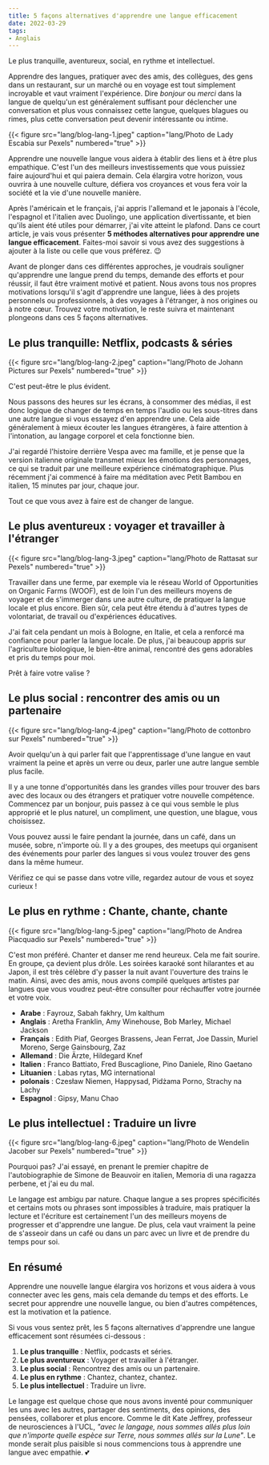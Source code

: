 ```yaml
---
title: 5 façons alternatives d'apprendre une langue efficacement
date: 2022-03-29
tags:
- Anglais
---
```


Le plus tranquille, aventureux, social, en rythme et intellectuel.

<!--more-->

Apprendre des langues, pratiquer avec des amis, des collègues, des gens dans un restaurant, sur un marché ou en voyage est tout simplement incroyable et vaut vraiment l'expérience. Dire <i>bonjour</i> ou <i>merci</i> dans la langue de quelqu'un est généralement suffisant pour déclencher une conversation et plus vous connaissez cette langue, quelques blagues ou rimes, plus cette conversation peut devenir intéressante ou intime.

{{< figure src="lang/blog-lang-1.jpeg" caption="lang/Photo de Lady Escabia sur Pexels" numbered="true" >}}

Apprendre une nouvelle langue vous aidera à établir des liens et à être plus empathique. C'est l'un des meilleurs investissements que vous puissiez faire aujourd'hui et qui paiera demain. Cela élargira votre horizon, vous ouvrira à une nouvelle culture, défiera vos croyances et vous fera voir la société et la vie d'une nouvelle manière.

Après l'américain et le français, j'ai appris l'allemand et le japonais à l'école, l'espagnol et l'italien avec Duolingo, une application divertissante, et bien qu'ils aient été utiles pour démarrer, j'ai vite atteint le plafond. Dans ce court article, je vais vous présenter <b>5 méthodes alternatives pour apprendre une langue efficacement</b>. Faites-moi savoir si vous avez des suggestions à ajouter à la liste ou celle que vous préférez. 😉

Avant de plonger dans ces différentes approches, je voudrais souligner qu'apprendre une langue prend du temps, demande des efforts et pour réussir, il faut être vraiment motivé et patient. Nous avons tous nos propres motivations lorsqu'il s'agit d'apprendre une langue, liées à des projets personnels ou professionnels, à des voyages à l'étranger, à nos origines ou à notre cœur. Trouvez votre motivation, le reste suivra et maintenant plongeons dans ces 5 façons alternatives.

## Le plus tranquille: Netflix, podcasts & séries

{{< figure src="lang/blog-lang-2.jpeg" caption="lang/Photo de Johann Pictures sur Pexels" numbered="true" >}}

C'est peut-être le plus évident.

Nous passons des heures sur les écrans, à consommer des médias, il est donc logique de changer de temps en temps l'audio ou les sous-titres dans une autre langue si vous essayez d'en apprendre une. Cela aide généralement à mieux écouter les langues étrangères, à faire attention à l'intonation, au langage corporel et cela fonctionne bien.

J'ai regardé l'histoire derrière Vespa avec ma famille, et je pense que la version italienne originale transmet mieux les émotions des personnages, ce qui se traduit par une meilleure expérience cinématographique. Plus récemment j'ai commencé à faire ma méditation avec Petit Bambou en italien, 15 minutes par jour, chaque jour.

Tout ce que vous avez à faire est de changer de langue.

## Le plus aventureux : voyager et travailler à l'étranger

{{< figure src="lang/blog-lang-3.jpeg" caption="lang/Photo de Rattasat sur Pexels" numbered="true" >}}

Travailler dans une ferme, par exemple via le réseau World of Opportunities on Organic Farms (WOOF), est de loin l'un des meilleurs moyens de voyager et de s'immerger dans une autre culture, de pratiquer la langue locale et plus encore. Bien sûr, cela peut être étendu à d'autres types de volontariat, de travail ou d'expériences éducatives.

J'ai fait cela pendant un mois à Bologne, en Italie, et cela a renforcé ma confiance pour parler la langue locale. De plus, j'ai beaucoup appris sur l'agriculture biologique, le bien-être animal, rencontré des gens adorables et pris du temps pour moi.

Prêt à faire votre valise ?

## Le plus social : rencontrer des amis ou un partenaire

{{< figure src="lang/blog-lang-4.jpeg" caption="lang/Photo de cottonbro sur Pexels" numbered="true" >}}

Avoir quelqu'un à qui parler fait que l'apprentissage d'une langue en vaut vraiment la peine et après un verre ou deux, parler une autre langue semble plus facile.

Il y a une tonne d'opportunités dans les grandes villes pour trouver des bars avec des locaux ou des étrangers et pratiquer votre nouvelle compétence. Commencez par un bonjour, puis passez à ce qui vous semble le plus approprié et le plus naturel, un compliment, une question, une blague, vous choisissez.

Vous pouvez aussi le faire pendant la journée, dans un café, dans un musée, sobre, n'importe où. Il y a des groupes, des meetups qui organisent des événements pour parler des langues si vous voulez trouver des gens dans la même humeur.

Vérifiez ce qui se passe dans votre ville, regardez autour de vous et soyez curieux !

## Le plus en rythme : Chante, chante, chante

{{< figure src="lang/blog-lang-5.jpeg" caption="lang/Photo de Andrea Piacquadio sur Pexels" numbered="true" >}}

C'est mon préféré. Chanter et danser me rend heureux. Cela me fait sourire. En groupe, ça devient plus drôle. Les soirées karaoké sont hilarantes et au Japon, il est très célèbre d'y passer la nuit avant l'ouverture des trains le matin. Ainsi, avec des amis, nous avons compilé quelques artistes par langues que vous voudrez peut-être consulter pour réchauffer votre journée et votre voix.

- <b>Arabe</b> : Fayrouz, Sabah fakhry, Um kalthum
- <b>Anglais</b> : Aretha Franklin, Amy Winehouse, Bob Marley, Michael Jackson
- <b>Français</b> : Edith Piaf, Georges Brassens, Jean Ferrat, Joe Dassin, Muriel Moreno, Serge Gainsbourg, Zaz
- <b>Allemand</b> : Die Ärzte, Hildegard Knef
- <b>Italien</b> : Franco Battiato, Fred Buscaglione, Pino Daniele, Rino Gaetano
- <b>Lituanien</b> : Labas rytas, MG international
- <b>polonais</b> : Czesław Niemen, Happysad, Pidżama Porno, Strachy na Lachy
- <b>Espagnol</b> : Gipsy, Manu Chao

## Le plus intellectuel : Traduire un livre

{{< figure src="lang/blog-lang-6.jpeg" caption="lang/Photo de Wendelin Jacober sur Pexels" numbered="true" >}}

Pourquoi pas? J'ai essayé, en prenant le premier chapitre de l'autobiographie de Simone de Beauvoir en italien, Memoria di una ragazza perbene, et j'ai eu du mal.

Le langage est ambigu par nature. Chaque langue a ses propres spécificités et certains mots ou phrases sont impossibles à traduire, mais pratiquer la lecture et l'écriture est certainement l'un des meilleurs moyens de progresser et d'apprendre une langue. De plus, cela vaut vraiment la peine de s'asseoir dans un café ou dans un parc avec un livre et de prendre du temps pour soi.

## En résumé
Apprendre une nouvelle langue élargira vos horizons et vous aidera à vous connecter avec les gens, mais cela demande du temps et des efforts. Le secret pour apprendre une nouvelle langue, ou bien d'autres compétences, est la motivation et la patience.

Si vous vous sentez prêt, les 5 façons alternatives d'apprendre une langue efficacement sont résumées ci-dessous :

1. <b>Le plus tranquille</b> : Netflix, podcasts et séries.
2. <b>Le plus aventureux</b> : Voyager et travailler à l'étranger.
3. <b>Le plus social</b> : Rencontrez des amis ou un partenaire.
4. <b>Le plus en rythme</b> : Chantez, chantez, chantez.
5. <b>Le plus intellectuel</b> : Traduire un livre.

Le langage est quelque chose que nous avons inventé pour communiquer les uns avec les autres, partager des sentiments, des opinions, des pensées, collaborer et plus encore. Comme le dit Kate Jeffrey, professeur de neurosciences à l'UCL, <i>"avec le langage, nous sommes allés plus loin que n'importe quelle espèce sur Terre, nous sommes allés sur la Lune"</i>. Le monde serait plus paisible si nous commencions tous à apprendre une langue avec empathie. 💕